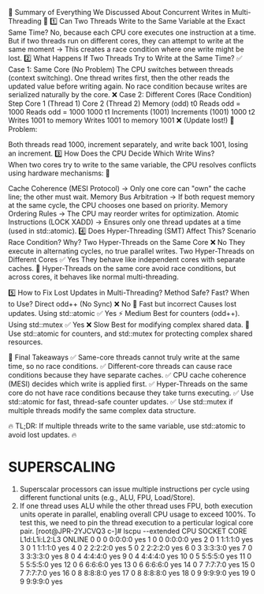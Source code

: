 🚀 Summary of Everything We Discussed About Concurrent Writes in Multi-Threading 🚀
1️⃣ Can Two Threads Write to the Same Variable at the Exact Same Time?
No, because each CPU core executes one instruction at a time.
But if two threads run on different cores, they can attempt to write at the same moment → This creates a race condition where one write might be lost.
2️⃣ What Happens If Two Threads Try to Write at the Same Time?
✅ Case 1: Same Core (No Problem)
The CPU switches between threads (context switching).
One thread writes first, then the other reads the updated value before writing again.
No race condition because writes are serialized naturally by the core.
❌ Case 2: Different Cores (Race Condition)
Step	Core 1 (Thread 1)	Core 2 (Thread 2)	Memory (odd)
t0	Reads odd = 1000	Reads odd = 1000	1000
t1	Increments (1001)	Increments (1001)	1000
t2	Writes 1001 to memory	Writes 1001 to memory	1001 ❌ (Update lost!)
🚨 Problem:

Both threads read 1000, increment separately, and write back 1001, losing an increment.
3️⃣ How Does the CPU Decide Which Write Wins?        
When two cores try to write to the same variable, the CPU resolves conflicts using hardware mechanisms:  🥵

Cache Coherence (MESI Protocol) → Only one core can "own" the cache line; the other must wait. 
Memory Bus Arbitration → If both request memory at the same cycle, the CPU chooses one based on priority.
Memory Ordering Rules → The CPU may reorder writes for optimization.
Atomic Instructions (LOCK XADD) → Ensures only one thread updates at a time (used in std::atomic).
4️⃣ Does Hyper-Threading (SMT) Affect This?
Scenario	Race Condition?	Why?
Two Hyper-Threads on the Same Core	❌ No	They execute in alternating cycles, no true parallel writes.
Two Hyper-Threads on Different Cores	✅ Yes	They behave like independent cores with separate caches.
🚀 Hyper-Threads on the same core avoid race conditions, but across cores, it behaves like normal multi-threading.

5️⃣ How to Fix Lost Updates in Multi-Threading?
Method	Safe?	Fast?	When to Use?
Direct odd++ (No Sync)	❌ No	🚀 Fast but incorrect	Causes lost updates.
Using std::atomic	✅ Yes	⚡ Medium	Best for counters (odd++).
Using std::mutex	✅ Yes	❌ Slow	Best for modifying complex shared data.
🚀 Use std::atomic for counters, and std::mutex for protecting complex shared resources.

🚀 Final Takeaways
✅ Same-core threads cannot truly write at the same time, so no race conditions.
✅ Different-core threads can cause race conditions because they have separate caches.
✅ CPU cache coherence (MESI) decides which write is applied first.
✅ Hyper-Threads on the same core do not have race conditions because they take turns executing.
✅ Use std::atomic for fast, thread-safe counter updates.
✅ Use std::mutex if multiple threads modify the same complex data structure.

🔥 TL;DR: If multiple threads write to the same variable, use std::atomic to avoid lost updates. 🔥


# SUPERSCALING
1. Superscalar processors can issue multiple instructions per cycle using different functional units (e.g., ALU, FPU, Load/Store).
2. If one thread uses ALU while the other thread uses FPU, both execution units operate in parallel, enabling overall CPU usage to exceed 100%.
To test this, we need to pin the thread execution to a perticular logical core pair. 
[root@JPR-2YJCVQ3 c-]# lscpu --extended
CPU SOCKET CORE L1d:L1i:L2:L3 ONLINE
  0      0    0 0:0:0:0          yes
  1      0    0 0:0:0:0          yes
  2      0    1 1:1:1:0          yes
  3      0    1 1:1:1:0          yes
  4      0    2 2:2:2:0          yes
  5      0    2 2:2:2:0          yes
  6      0    3 3:3:3:0          yes
  7      0    3 3:3:3:0          yes
  8      0    4 4:4:4:0          yes
  9      0    4 4:4:4:0          yes
 10      0    5 5:5:5:0          yes
 11      0    5 5:5:5:0          yes
 12      0    6 6:6:6:0          yes
 13      0    6 6:6:6:0          yes
 14      0    7 7:7:7:0          yes
 15      0    7 7:7:7:0          yes
 16      0    8 8:8:8:0          yes
 17      0    8 8:8:8:0          yes
 18      0    9 9:9:9:0          yes
 19      0    9 9:9:9:0          yes






